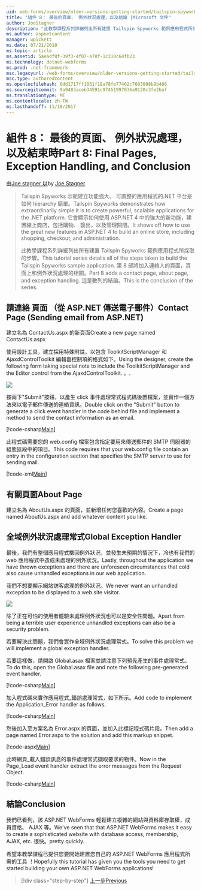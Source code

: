 ```yaml
---
uid: web-forms/overview/older-versions-getting-started/tailspin-spyworks/tailspin-spyworks-part-8
title: "組件 8： 最後的頁面、 例外狀況處理，以及結論 |Microsoft 文件"
author: JoeStagner
description: "此教學課程系列詳細列出所有建置 Tailspin Spyworks 範例應用程式所採取的步驟。 第 8 部將加入連絡人的頁面，頁面上，以及例外狀況的相關..."
ms.author: aspnetcontent
manager: wpickett
ms.date: 07/21/2010
ms.topic: article
ms.assetid: 5aeadf8f-39f3-4f07-a78f-1c310c64fb23
ms.technology: dotnet-webforms
ms.prod: .net-framework
msc.legacyurl: /web-forms/overview/older-versions-getting-started/tailspin-spyworks/tailspin-spyworks-part-8
msc.type: authoredcontent
ms.openlocfilehash: 0dd1717ff1051f18a78fe77402c7603008b9b486
ms.sourcegitcommit: 9a9483aceb34591c97451997036a9120c3fe2baf
ms.translationtype: MT
ms.contentlocale: zh-TW
ms.lasthandoff: 11/10/2017
---
```

<a name="part-8-final-pages-exception-handling-and-conclusion"></a><span data-ttu-id="d616a-104">組件 8： 最後的頁面、 例外狀況處理，以及結束時</span><span class="sxs-lookup"><span data-stu-id="d616a-104">Part 8: Final Pages, Exception Handling, and Conclusion</span></span>
====================
<span data-ttu-id="d616a-105">由[Joe stagner 以](https://github.com/JoeStagner)</span><span class="sxs-lookup"><span data-stu-id="d616a-105">by [Joe Stagner](https://github.com/JoeStagner)</span></span>

> <span data-ttu-id="d616a-106">Tailspin Spyworks 示範建立功能強大、 可調整的應用程式的.NET 平台是如何 hierarchy 簡單。</span><span class="sxs-lookup"><span data-stu-id="d616a-106">Tailspin Spyworks demonstrates how extraordinarily simple it is to create powerful, scalable applications for the .NET platform.</span></span> <span data-ttu-id="d616a-107">它會顯示如何使用 ASP.NET 4 中的強大的新功能，建置線上商店，包括購物、 簽出，以及管理關閉。</span><span class="sxs-lookup"><span data-stu-id="d616a-107">It shows off how to use the great new features in ASP.NET 4 to build an online store, including shopping, checkout, and administration.</span></span>
> 
> <span data-ttu-id="d616a-108">此教學課程系列詳細列出所有建置 Tailspin Spyworks 範例應用程式所採取的步驟。</span><span class="sxs-lookup"><span data-stu-id="d616a-108">This tutorial series details all of the steps taken to build the Tailspin Spyworks sample application.</span></span> <span data-ttu-id="d616a-109">第 8 部將加入連絡人的頁面，頁面上和例外狀況處理的相關。</span><span class="sxs-lookup"><span data-stu-id="d616a-109">Part 8 adds a contact page, about page, and exception handling.</span></span> <span data-ttu-id="d616a-110">這是數列的結論。</span><span class="sxs-lookup"><span data-stu-id="d616a-110">This is the conclusion of the series.</span></span>


## <a id="_Toc260221680"></a><span data-ttu-id="d616a-111">請連絡 頁面 （從 ASP.NET 傳送電子郵件）</span><span class="sxs-lookup"><span data-stu-id="d616a-111">Contact Page (Sending email from ASP.NET)</span></span>

<span data-ttu-id="d616a-112">建立名為 ContactUs.aspx 的新頁面</span><span class="sxs-lookup"><span data-stu-id="d616a-112">Create a new page named ContactUs.aspx</span></span>

<span data-ttu-id="d616a-113">使用設計工具，建立採用特殊附註，以包含 ToolkitScriptManager 和 AjaxdControlToolkit 編輯器控制項的格式如下。</span><span class="sxs-lookup"><span data-stu-id="d616a-113">Using the designer, create the following form taking special note to include the ToolkitScriptManager and the Editor control from the AjaxdControlToolkit.</span></span> <span data-ttu-id="d616a-114">。</span><span class="sxs-lookup"><span data-stu-id="d616a-114">.</span></span>

![](tailspin-spyworks-part-8/_static/image1.jpg)

<span data-ttu-id="d616a-115">按兩下"Submit"按鈕，以產生 click 事件處理常式程式碼後置檔案，並實作一個方法來以電子郵件傳送的連絡資訊。</span><span class="sxs-lookup"><span data-stu-id="d616a-115">Double click on the "Submit" button to generate a click event handler in the code behind file and implement a method to send the contact information as an email.</span></span>

[!code-csharp[Main](tailspin-spyworks-part-8/samples/sample1.cs)]

<span data-ttu-id="d616a-116">此程式碼需要您的 web.config 檔案包含指定要用來傳送郵件的 SMTP 伺服器的組態區段中的項目。</span><span class="sxs-lookup"><span data-stu-id="d616a-116">This code requires that your web.config file contain an entry in the configuration section that specifies the SMTP server to use for sending mail.</span></span>

[!code-xml[Main](tailspin-spyworks-part-8/samples/sample2.xml)]

## <a id="_Toc260221681"></a><span data-ttu-id="d616a-117">有關頁面</span><span class="sxs-lookup"><span data-stu-id="d616a-117">About Page</span></span>

<span data-ttu-id="d616a-118">建立名為 AboutUs.aspx 的頁面，並新增任何您喜歡的內容。</span><span class="sxs-lookup"><span data-stu-id="d616a-118">Create a page named AboutUs.aspx and add whatever content you like.</span></span>

## <a id="_Toc260221682"></a><span data-ttu-id="d616a-119">全域例外狀況處理常式</span><span class="sxs-lookup"><span data-stu-id="d616a-119">Global Exception Handler</span></span>

<span data-ttu-id="d616a-120">最後，我們有整個應用程式擲回例外狀況，並發生未預期的情況下，冷也有我們的 web 應用程式中造成未處理的例外狀況。</span><span class="sxs-lookup"><span data-stu-id="d616a-120">Lastly, throughout the application we have thrown exceptions and there are unforeseen circumstances that cold also cause unhandled exceptions in our web application.</span></span>

<span data-ttu-id="d616a-121">我們不想要顯示網站訪客處理的例外狀況。</span><span class="sxs-lookup"><span data-stu-id="d616a-121">We never want an unhandled exception to be displayed to a web site visitor.</span></span>

![](tailspin-spyworks-part-8/_static/image2.jpg)

<span data-ttu-id="d616a-122">除了正在可怕的使用者體驗未處理例外狀況也可以是安全性問題。</span><span class="sxs-lookup"><span data-stu-id="d616a-122">Apart from being a terrible user experience unhandled exceptions can also be a security problem.</span></span>

<span data-ttu-id="d616a-123">若要解決此問題，我們會實作全域例外狀況處理常式。</span><span class="sxs-lookup"><span data-stu-id="d616a-123">To solve this problem we will implement a global exception handler.</span></span>

<span data-ttu-id="d616a-124">若要這樣做，請開啟 Global.asax 檔案並請注意下列預先產生的事件處理常式。</span><span class="sxs-lookup"><span data-stu-id="d616a-124">To do this, open the Global.asax file and note the following pre-generated event handler.</span></span>

[!code-csharp[Main](tailspin-spyworks-part-8/samples/sample3.cs)]

<span data-ttu-id="d616a-125">加入程式碼來實作應用程式\_錯誤處理常式，如下所示。</span><span class="sxs-lookup"><span data-stu-id="d616a-125">Add code to implement the Application\_Error handler as follows.</span></span>

[!code-csharp[Main](tailspin-spyworks-part-8/samples/sample4.cs)]

<span data-ttu-id="d616a-126">然後加入至方案名為 Error.aspx 的頁面，並加入此標記程式碼片段。</span><span class="sxs-lookup"><span data-stu-id="d616a-126">Then add a page named Error.aspx to the solution and add this markup snippet.</span></span>

[!code-aspx[Main](tailspin-spyworks-part-8/samples/sample5.aspx)]

<span data-ttu-id="d616a-127">此時網頁\_載入錯誤訊息的事件處理常式擷取要求的物件。</span><span class="sxs-lookup"><span data-stu-id="d616a-127">Now in the Page\_Load event handler extract the error messages from the Request Object.</span></span>

[!code-csharp[Main](tailspin-spyworks-part-8/samples/sample6.cs)]

## <a id="_Toc260221683"></a><span data-ttu-id="d616a-128">結論</span><span class="sxs-lookup"><span data-stu-id="d616a-128">Conclusion</span></span>

<span data-ttu-id="d616a-129">我們已看到，該 ASP.NET WebForms 輕鬆建立複雜的網站與資料庫存取權，成員資格、 AJAX 等。</span><span class="sxs-lookup"><span data-stu-id="d616a-129">We've seen that that ASP.NET WebForms makes it easy to create a sophisticated website with database access, membership, AJAX, etc.</span></span> <span data-ttu-id="d616a-130">很快。</span><span class="sxs-lookup"><span data-stu-id="d616a-130">pretty quickly.</span></span>

<span data-ttu-id="d616a-131">希望本教學課程已提供您要開始建置您自己的 ASP.NET WebForms 應用程式所需的工具 ！</span><span class="sxs-lookup"><span data-stu-id="d616a-131">Hopefully this tutorial has given you the tools you need to get started building your own ASP.NET WebForms applications!</span></span>

>[!div class="step-by-step"]
[<span data-ttu-id="d616a-132">上一步</span><span class="sxs-lookup"><span data-stu-id="d616a-132">Previous</span></span>](tailspin-spyworks-part-7.md)
